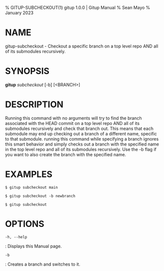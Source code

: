 % GITUP-SUBCHECKOUT(1) gitup 1.0.0 | Gitup Manual
% Sean Mayo
% January 2023

# NAME

gitup-subcheckout - Checkout a specific branch on a top level repo AND all of its submodules recursively.

# SYNOPSIS

**gitup** *subcheckout* \[-b\] \[<BRANCH\>\]

# DESCRIPTION

Running this command with no arguments will try to find the branch associated with the HEAD commit on a top level repo AND all of its submodules recursively and check that branch out. This means that each submodule may end up checking out a branch of a different name, specific to that submodule. running this command while specifying a branch ignores this smart behavior and simply checks out a branch with the specified name in the top level repo and all of its submodules recursively. Use the -b flag if you want to also create the branch with the specified name.

# EXAMPLES

`$ gitup subcheckout main`

`$ gitup subcheckout -b newbranch`

`$ gitup subcheckout`

# OPTIONS

`-h, --help`

: Displays this Manual page.

`-b`

: Creates a branch and switches to it.